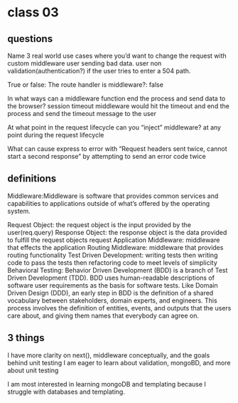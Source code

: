 # class 03

## questions
Name 3 real world use cases where you’d want to change the request with custom middleware
user sending bad data. user non validation(authentication?) if the user tries to enter a 504 path.

True or false: The route handler is middleware?: 
false

In what ways can a middleware function end the process and send data to the browser?
session timeout middleware would hit the timeout and end the process and send the timeout message to the user

At what point in the request lifecycle can you “inject” middleware?
 at any point during the request lifecycle

What can cause express to error with “Request headers sent twice, cannot start a second response”
 by attempting to send an error code twice

## definitions

Middleware:Middleware is software that provides common services and capabilities to applications outside of what’s offered by the operating system.
<!-- https://www.redhat.com/en/topics/middleware/what-is-middleware assisted with this answer -->

Request Object: the request object is the input provided by the user(req.query)
Response Object: the response object is the data provided to fulfill the request objects request
Application Middleware: middleware that effects the application
Routing Middleware: middleware that provides routing functionality
Test Driven Development: writing tests then writing code to pass the tests then refactoring code to meet levels of simplicity
Behavioral Testing: Behavior Driven Development (BDD) is a branch of Test Driven Development (TDD). BDD uses human-readable descriptions of software user requirements as the basis for software tests. Like Domain Driven Design (DDD), an early step in BDD is the definition of a shared vocabulary between stakeholders, domain experts, and engineers. This process involves the definition of entities, events, and outputs that the users care about, and giving them names that everybody can agree on.
<!-- https://medium.com/javascript-scene/behavior-driven-development-bdd-and-functional-testing-62084ad7f1f2 assisted with this answer-->

## 3 things

I have more clarity on next(), middleware conceptually, and the goals behind unit testing
I am eager to learn about validation, mongoBD, and more about unit testing

I am most interested in learning mongoDB and templating because I struggle with databases and templating.